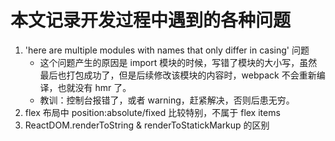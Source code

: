 # 本文记录开发过程中遇到的各种问题

1. 'here are multiple modules with names that only differ in casing' 问题
    + 这个问题产生的原因是 import 模块的时候，写错了模块的大小写，虽然最后也打包成功了，但是后续修改该模块的内容时，webpack 不会重新编译，也就没有 hmr 了。
    + 教训：控制台报错了，或者 warning，赶紧解决，否则后患无穷。
1. flex 布局中 position:absolute/fixed 比较特别，不属于 flex items
1. ReactDOM.renderToString & renderToStatickMarkup 的区别